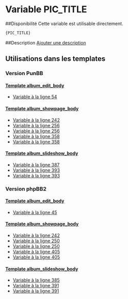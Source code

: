 # Variable PIC_TITLE

##Disponibilité
Cette variable est utilisable directement.

```html
{PIC_TITLE}
```

##Description
[Ajouter une description](https://fa-tvars.appspot.com/var/PIC_TITLE)

## Utilisations dans les templates

### Version PunBB

#### [Template album_edit_body](punbb/album_edit_body.md#readme)
* [Variable &agrave; la ligne 54](../punbb/album_edit_body.tpl#L54)

#### [Template album_showpage_body](punbb/album_showpage_body.md#readme)
* [Variable &agrave; la ligne 242](../punbb/album_showpage_body.tpl#L242)
* [Variable &agrave; la ligne 256](../punbb/album_showpage_body.tpl#L256)
* [Variable &agrave; la ligne 256](../punbb/album_showpage_body.tpl#L256)
* [Variable &agrave; la ligne 358](../punbb/album_showpage_body.tpl#L358)
* [Variable &agrave; la ligne 358](../punbb/album_showpage_body.tpl#L358)

#### [Template album_slideshow_body](punbb/album_slideshow_body.md#readme)
* [Variable &agrave; la ligne 387](../punbb/album_slideshow_body.tpl#L387)
* [Variable &agrave; la ligne 393](../punbb/album_slideshow_body.tpl#L393)
* [Variable &agrave; la ligne 393](../punbb/album_slideshow_body.tpl#L393)

### Version phpBB2

#### [Template album_edit_body](subsilver/album_edit_body.md#readme)
* [Variable &agrave; la ligne 45](../subsilver/album_edit_body.tpl#L45)

#### [Template album_showpage_body](subsilver/album_showpage_body.md#readme)
* [Variable &agrave; la ligne 242](../subsilver/album_showpage_body.tpl#L242)
* [Variable &agrave; la ligne 250](../subsilver/album_showpage_body.tpl#L250)
* [Variable &agrave; la ligne 250](../subsilver/album_showpage_body.tpl#L250)
* [Variable &agrave; la ligne 405](../subsilver/album_showpage_body.tpl#L405)
* [Variable &agrave; la ligne 405](../subsilver/album_showpage_body.tpl#L405)

#### [Template album_slideshow_body](subsilver/album_slideshow_body.md#readme)
* [Variable &agrave; la ligne 385](../subsilver/album_slideshow_body.tpl#L385)
* [Variable &agrave; la ligne 391](../subsilver/album_slideshow_body.tpl#L391)
* [Variable &agrave; la ligne 391](../subsilver/album_slideshow_body.tpl#L391)